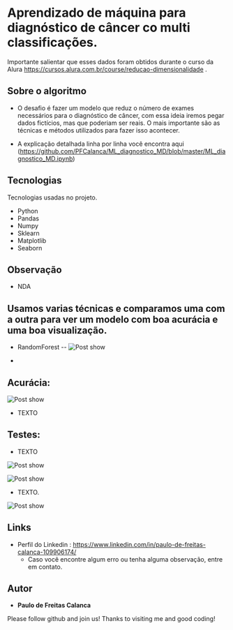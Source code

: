 # Aprendizado de máquina para diagnóstico de câncer co multi classificações.
Importante salientar que esses dados foram obtidos durante o curso da Alura https://cursos.alura.com.br/course/reducao-dimensionalidade .

## Sobre o algoritmo
* O desafio é fazer um modelo que reduz o número de exames necessários para o diagnóstico de câncer, com essa ideia iremos pegar dados fictícios, mas que poderiam ser reais. O mais importante são as técnicas e métodos utilizados para fazer isso acontecer.

* A explicação detalhada linha por linha você encontra aqui (https://github.com/PFCalanca/ML_diagnostico_MD/blob/master/ML_diagnostico_MD.ipynb)



## Tecnologias  

Tecnologias usadas no projeto.

* Python
* Pandas
* Numpy
* Sklearn
* Matplotlib
* Seaborn

## Observação 
* NDA
  
## Usamos varias técnicas e comparamos uma com a outra para ver um modelo com boa acurácia e uma boa visualização.
* RandomForest
--
![Post show](TEXTO)

* 
## Acurácia: 
![Post show](TEXTO)

* TEXTO
  
## Testes: 
  * TEXTO<center>
  
  ![Post show](TEXTO) 
  
  ![Post show](TEXTO)
 
  * TEXTO.
  
  ![Post show](TEXTO) 
</center>


## Links
  - Perfil do Linkedin : https://www.linkedin.com/in/paulo-de-freitas-calanca-109906174/
    - Caso você encontre algum erro ou tenha alguma observação, entre em contato.


  ## Autor

  * **Paulo de Freitas Calanca** 

  Please follow github and join us!
  Thanks to visiting me and good coding!
